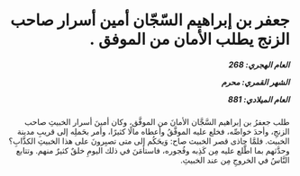 <h1 dir="rtl">جعفر بن إبراهيم السّجّان أمين أسرار صاحب الزنج يطلب الأمان من الموفق .</h1>

<h5 dir="rtl">العام الهجري:  268

الشهر القمري: محرم

العام الميلادي: 881</h5>

<p dir="rtl">طلب جعفرُ بن إبراهيم السَّجَّان الأمانَ من الموفَّق، وكان أمينَ أسرار الخبيثِ صاحب الزنجِ، وأحدَ خواصِّه، فخلع عليه الموفَّقُ وأعطاه مالًا كثيرًا، وأمر بحَملِه إلى قريبِ مدينة الخبيث. فلمَّا حاذى قصر الخبيث صاح: وَيحَكُم إلى متى تصبِرونَ على هذا الخبيثِ الكذَّابِ؟ وحدَّثهم بما اطَّلع عليه مِن كَذِبه وفُجوره، فاستأمَنَ في ذلك اليومِ خلقٌ كثيرٌ منهم. وتتابع النَّاسُ في الخروجِ مِن عند الخبيثِ.</p></br>

